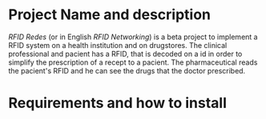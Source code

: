 # Project Name and description 
 *RFID Redes* (or in English *RFID Networking*) is a beta project to implement a RFID system on a health institution and on drugstores.
 The clinical professional and pacient has a RFID, that is decoded on a id in order to simplify the prescription of a recept to a pacient.
 The pharmaceutical reads the pacient's RFID and he can see the drugs that the doctor prescribed.
 
# Requirements and how to install
